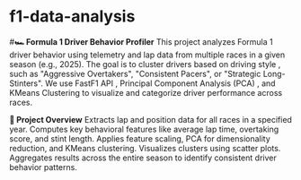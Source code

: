 # f1-data-analysis

#**🏎️ Formula 1 Driver Behavior Profiler**
This project analyzes Formula 1 driver behavior using telemetry and lap data from multiple races in a given season (e.g., 2025). The goal is to cluster drivers based on driving style , such as "Aggressive Overtakers", "Consistent Pacers", or "Strategic Long-Stinters". We use FastF1 API , Principal Component Analysis (PCA) , and KMeans Clustering to visualize and categorize driver performance across races.

**🧠 Project Overview**
Extracts lap and position data for all races in a specified year.
Computes key behavioral features like average lap time, overtaking score, and stint length.
Applies feature scaling, PCA for dimensionality reduction, and KMeans clustering.
Visualizes clusters using scatter plots.
Aggregates results across the entire season to identify consistent driver behavior patterns.
